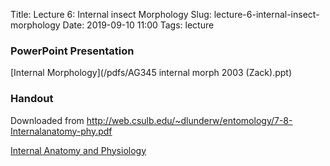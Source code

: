 Title: Lecture 6: Internal insect Morphology
Slug: lecture-6-internal-insect-morphology
Date: 2019-09-10 11:00
Tags: lecture


### PowerPoint Presentation
[Internal Morphology](/pdfs/AG345 internal morph 2003 (Zack).ppt)

### Handout
Downloaded from <http://web.csulb.edu/~dlunderw/entomology/7-8-Internalanatomy-phy.pdf>

[Internal Anatomy and Physiology](/pdfs/intAnatomy.pdf)
